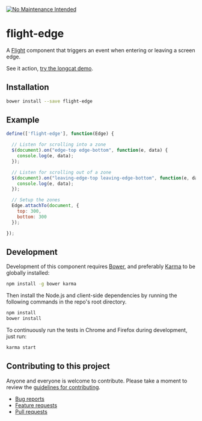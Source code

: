 [![No Maintenance Intended](http://unmaintained.tech/badge.svg)](http://unmaintained.tech/)

# flight-edge

A [Flight](https://github.com/flightjs/flight) component that triggers an event
when entering or leaving a screen edge.

See it action, [try the longcat demo](http://cameronhunter.github.io/flight-edge/).

## Installation

```bash
bower install --save flight-edge
```

## Example

```javascript
define(['flight-edge'], function(Edge) {

  // Listen for scrolling into a zone
  $(document).on("edge-top edge-bottom", function(e, data) {
    console.log(e, data);
  });

  // Listen for scrolling out of a zone
  $(document).on("leaving-edge-top leaving-edge-bottom", function(e, data) {
    console.log(e, data);
  });

  // Setup the zones
  Edge.attachTo(document, {
    top: 300,
    bottom: 300
  });

});
```

## Development

Development of this component requires [Bower](http://bower.io), and preferably
[Karma](http://karma-runner.github.io) to be globally installed:

```bash
npm install -g bower karma
```

Then install the Node.js and client-side dependencies by running the following
commands in the repo's root directory.

```bash
npm install
bower install
```

To continuously run the tests in Chrome and Firefox during development, just run:

```bash
karma start
```

## Contributing to this project

Anyone and everyone is welcome to contribute. Please take a moment to
review the [guidelines for contributing](CONTRIBUTING.md).

* [Bug reports](CONTRIBUTING.md#bugs)
* [Feature requests](CONTRIBUTING.md#features)
* [Pull requests](CONTRIBUTING.md#pull-requests)
